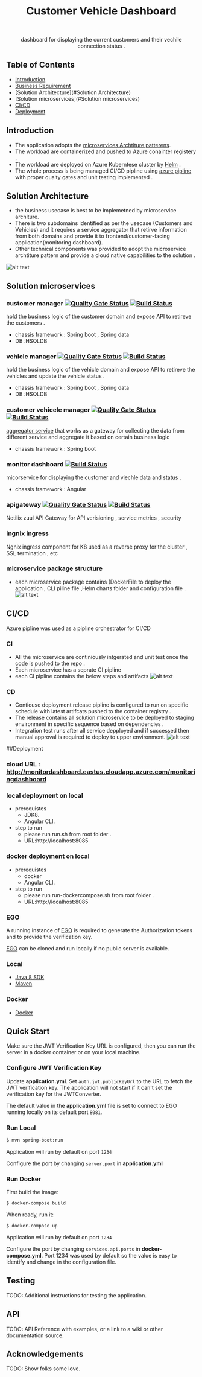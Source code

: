 <h1 align="center"> Customer Vehicle Dashboard </h1> <br>

<p align="center">
  dashboard for displaying the  current customers and their vechile connection status . 
</p>


## Table of Contents

- [Introduction](#introduction)
- [Business Requirement](alten-challenge.txt)
- [Solution Architecture](#Solution Architecture)
- [Solution microservices](#Solution microservices)
- [CI/CD](#CI/CD)
- [Deployment](#deployment)


## Introduction

  * The application adopts the [microservices Archtiture patterens](https://microservices.io/patterns/microservices.html).
  * The workload are containerized and pushed to Azure conainter registery .
  * The workload are deployed on Azure Kuberntese cluster by [Helm](https://helm.sh/) .
  * The whole process is being managed CI/CD pipline using [azure pipline](https://azure.microsoft.com/en-us/services/devops/pipelines/) with proper quaity gates and unit testing implemented .

## Solution Architecture
* the business usecase is best to be implemetned by microservice architure.
* There is two subdomains identified as per the usecase (Customers and Vehicles) and it requires a service aggregator that retirve information from both domains and provide it to frontend/customer-facing application(monitoring dashboard).
* Other technical components was provided to adopt the microservice archtiture pattern and provide a cloud native capabilities to the solution .

![alt text](https://raw.githubusercontent.com/ahmetwaly/vehicles-dashboard/master/solution-architecture.png)
## Solution microservices
### customer manager [![Quality Gate Status](https://sonarcloud.io/api/project_badges/measure?project=se.alten%3Acustomermangaer&metric=alert_status)](https://sonarcloud.io/dashboard?id=se.alten%3Acustomermangaer) [![Build Status](https://dev.azure.com/altenchallenge/vehicles-dashboard/_apis/build/status/customer%20manager?branchName=master)](https://dev.azure.com/altenchallenge/vehicles-dashboard/_build/latest?definitionId=2&branchName=master)

hold the business logic of the customer domain and expose API to retireve the customers .
* chassis framework : Spring boot , Spring data 
* DB :HSQLDB

### vehicle manager [![Quality Gate Status](https://sonarcloud.io/api/project_badges/measure?project=se.alten%3Avehiclemanager&metric=alert_status)](https://sonarcloud.io/dashboard?id=se.alten%3Avehiclemanager) [![Build Status](https://dev.azure.com/altenchallenge/vehicles-dashboard/_apis/build/status/vehicle%20manager?branchName=master)](https://dev.azure.com/altenchallenge/vehicles-dashboard/_build/latest?definitionId=4&branchName=master)
hold the business logic of the vehicle domain and expose API to retireve the vehicles and update the vehicle status .
* chassis framework : Spring boot , Spring data 
* DB :HSQLDB

### customer vehicele manager [![Quality Gate Status](https://sonarcloud.io/api/project_badges/measure?project=se.alten%3Acustomervehiclesmanager&metric=alert_status)](https://sonarcloud.io/dashboard?id=se.alten%3Acustomervehiclesmanager) [![Build Status](https://dev.azure.com/altenchallenge/vehicles-dashboard/_apis/build/status/customer%20vehicles%20manager?branchName=master)](https://dev.azure.com/altenchallenge/vehicles-dashboard/_build/latest?definitionId=5&branchName=master)
[aggregator service](https://microservices.io/patterns/apigateway.html) that works as a gateway for collecting the data from different service and aggregate it based on certain business logic
* chassis framework : Spring boot 

### monitor dashboard [![Build Status](https://dev.azure.com/altenchallenge/vehicles-dashboard/_apis/build/status/monitoring%20dashboard?branchName=master)](https://dev.azure.com/altenchallenge/vehicles-dashboard/_build/latest?definitionId=8&branchName=master) 
 micorservice for  displaying the customer and viechle data and status . 
 * chassis framework : Angular 
 
### apigateway [![Quality Gate Status](https://sonarcloud.io/api/project_badges/measure?project=se.alten%3Aapigateway&metric=alert_status)](https://sonarcloud.io/dashboard?id=se.alten%3Aapigateway) [![Build Status](https://dev.azure.com/altenchallenge/vehicles-dashboard/_apis/build/status/apigateway?branchName=master)](https://dev.azure.com/altenchallenge/vehicles-dashboard/_build/latest?definitionId=1&branchName=master)
Netilix zuul API Gateway for API verisioning , service metrics , security 
### ingnix ingress 
Ngnix ingress component for K8 used as a reverse proxy for the cluster , SSL termination , etc

### microservice package structure 
* each microservice package contains (DockerFile to deploy the application , CLI piline file ,Helm charts folder and configuration file .
![alt text](https://raw.githubusercontent.com/ahmetwaly/vehicles-dashboard/master/package-structure.png)


## CI/CD
Azure pipline was used as a pipline orchestrator for CI/CD 

### CI 
* All the microservice are continiously intgerated and unit test once the code is pushed to the repo .
* Each microservice has a seprate CI pipline 
* each CI pipline contains the below steps and artifacts 
![alt text](https://raw.githubusercontent.com/ahmetwaly/vehicles-dashboard/master/CI-Diagram.png)

### CD  
* Contiouse deployment release pipline is configured to run on specific schedule with latest artifcats pushed to the container registry .
* The release contains all solution microservice to be deployed to staging environment in specific sequence based on dependencies . 
* Integration test runs after all service depployed and if successed then manual approval is required to deploy to upper environment.
![alt text](https://raw.githubusercontent.com/ahmetwaly/vehicles-dashboard/master/realse-pipline.png)

##Deployment

### cloud URL : http://monitordashboard.eastus.cloudapp.azure.com/monitoringdashboard

### local deployment on local 
 * prerequistes 
   * JDK8.
   * Angular CLI.
  * step to run 
    * please run run.sh from root folder .
    * URL:http://localhost:8085
 
### docker deployment on local 
 * prerequistes 
   * docker
   * Angular CLI.
  * step to run 
    * please run run-dockercompose.sh from root folder .
    * URL:http://localhost:8085

### EGO
A running instance of [EGO](https://github.com/overture-stack/ego/) is required to generate the Authorization tokens and to provide the verification key.

[EGO](https://github.com/overture-stack/ego/) can be cloned and run locally if no public server is available. 


### Local
* [Java 8 SDK](http://www.oracle.com/technetwork/java/javase/downloads/jdk8-downloads-2133151.html)
* [Maven](https://maven.apache.org/download.cgi)


### Docker
* [Docker](https://www.docker.com/get-docker)


## Quick Start
Make sure the JWT Verification Key URL is configured, then you can run the server in a docker container or on your local machine.

### Configure JWT Verification Key
Update __application.yml__. Set `auth.jwt.publicKeyUrl` to the URL to fetch the JWT verification key. The application will not start if it can't set the verification key for the JWTConverter.

The default value in the __application.yml__ file is set to connect to EGO running locally on its default port `8081`.

### Run Local
```bash
$ mvn spring-boot:run
```

Application will run by default on port `1234`

Configure the port by changing `server.port` in __application.yml__


### Run Docker

First build the image:
```bash
$ docker-compose build
```

When ready, run it:
```bash
$ docker-compose up
```

Application will run by default on port `1234`

Configure the port by changing `services.api.ports` in __docker-compose.yml__. Port 1234 was used by default so the value is easy to identify and change in the configuration file.


## Testing
TODO: Additional instructions for testing the application.


## API
TODO: API Reference with examples, or a link to a wiki or other documentation source.

## Acknowledgements
TODO: Show folks some love.
